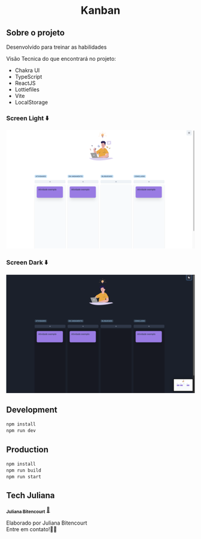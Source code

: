 <h1 align="center">
Kanban 

## Sobre o projeto
Desenvolvido para treinar as habilidades

Visão Tecnica do que encontrará no projeto:
- Chakra UI
- TypeScript
- ReactJS
- Lottiefiles
- Vite
- LocalStorage

### Screen Light ⬇️
<img src="https://raw.githubusercontent.com/techjuliana/Kanban/master/design/1.png" >


### Screen Dark ⬇️
<img src="https://raw.githubusercontent.com/techjuliana/Kanban/master/design/2.png" >


## Development

```bash
npm install
npm run dev
```
## Production
```bash
npm install
npm run build
npm run start
```

## Tech Juliana

<a href="https://www.linkedin.com/in/techjuliana">
 <sub><b>Juliana Bitencourt</b></sub></a>  <a href="https://www.linkedin.com/in/techjuliana" title="LinkedIn">🚀</a>

Elaborado por Juliana Bitencourt
<br> Entre em contato!👋🏽 </br>
